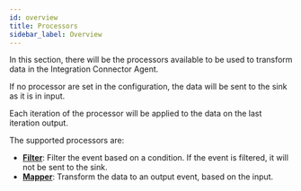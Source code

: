```yaml
---
id: overview
title: Processors
sidebar_label: Overview
---
```


<!--
WARNING: this file was automatically generated by Mia-Platform Doc Aggregator.
DO NOT MODIFY IT BY HAND.
Instead, modify the source file and run the aggregator to regenerate this file.
-->

In this section, there will be the processors available to be used to transform data
in the Integration Connector Agent.

If no processor are set in the configuration, the data will be sent to the sink as it is in input.

Each iteration of the processor will be applied to the data on the last iteration output.

The supported processors are:

- [**Filter**](/runtime_suite/integration-connector-agent/processors/15_filter.md): Filter the event based on a condition. If the event is filtered,
it will not be sent to the sink.
- [**Mapper**](/runtime_suite/integration-connector-agent/processors/20_mapper.md): Transform the data to an output event, based on the input.

